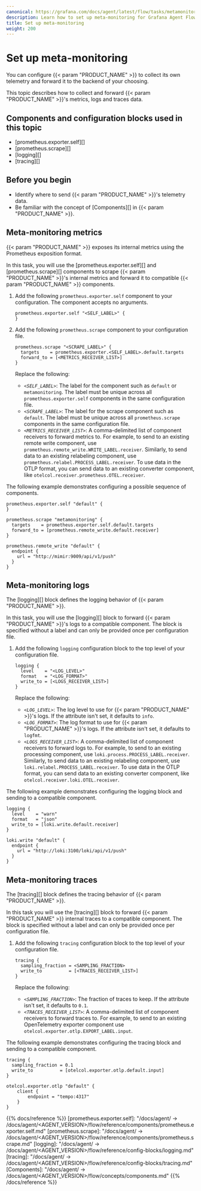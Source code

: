 ```yaml
---
canonical: https://grafana.com/docs/agent/latest/flow/tasks/metamonitoring/
description: Learn how to set up meta-monitoring for Grafana Agent Flow
title: Set up meta-monitoring
weight: 200
---
```


# Set up meta-monitoring

You can configure {{< param "PRODUCT_NAME" >}} to collect its own telemetry and forward it to the backend of your choosing.

This topic describes how to collect and forward {{< param "PRODUCT_NAME" >}}'s metrics, logs and traces data.

## Components and configuration blocks used in this topic

* [prometheus.exporter.self][]
* [prometheus.scrape][]
* [logging][]
* [tracing][]

## Before you begin

* Identify where to send {{< param "PRODUCT_NAME" >}}'s telemetry data.
* Be familiar with the concept of [Components][] in {{< param "PRODUCT_NAME" >}}.

## Meta-monitoring metrics

{{< param "PRODUCT_NAME" >}} exposes its internal metrics using the Prometheus exposition format.

In this task, you will use the [prometheus.exporter.self][] and [prometheus.scrape][] components to scrape {{< param "PRODUCT_NAME" >}}'s  internal metrics and forward it to compatible {{< param "PRODUCT_NAME" >}} components.

1. Add the following `prometheus.exporter.self` component to your configuration. The component accepts no arguments.

   ```river
   prometheus.exporter.self "<SELF_LABEL>" {
   }
   ```

1. Add the following `prometheus.scrape` component to your configuration file.
   ```river
   prometheus.scrape "<SCRAPE_LABEL>" {
     targets    = prometheus.exporter.<SELF_LABEL>.default.targets
     forward_to = [<METRICS_RECEIVER_LIST>]
   }
   ```

   Replace the following:
   - _`<SELF_LABEL>`_: The label for the component such as `default` or `metamonitoring`. The label must be unique across all `prometheus.exporter.self` components in the same configuration file.
   - _`<SCRAPE_LABEL>`_: The label for the scrape component such as `default`. The label must be unique across all `prometheus.scrape` components in the same configuration file.
   - _`<METRICS_RECEIVER_LIST>`_: A comma-delimited list of component receivers to forward metrics to.
     For example, to send to an existing remote write component, use `prometheus.remote_write.WRITE_LABEL.receiver`.
     Similarly, to send data to an existing relabeling component, use `prometheus.relabel.PROCESS_LABEL.receiver`.
     To use data in the OTLP format, you can send data to an existing converter component, like `otelcol.receiver.prometheus.OTEL.receiver`.

The following example demonstrates configuring a possible sequence of components.

```river
prometheus.exporter.self "default" {
}

prometheus.scrape "metamonitoring" {
  targets    = prometheus.exporter.self.default.targets
  forward_to = [prometheus.remote_write.default.receiver]
}

prometheus.remote_write "default" {
  endpoint {
    url = "http://mimir:9009/api/v1/push"
  }
}
```

## Meta-monitoring logs

The [logging][] block defines the logging behavior of {{< param "PRODUCT_NAME" >}}.

In this task, you will use the [logging][] block to forward {{< param "PRODUCT_NAME" >}}'s logs to a compatible component.
The block is specified without a label and can only be provided once per configuration file.

1. Add the following `logging` configuration block to the top level of your configuration file.

   ```river
   logging {
     level    = "<LOG_LEVEL>"
     format   = "<LOG_FORMAT>"
     write_to = [<LOGS_RECEIVER_LIST>]
   }
   ```

   Replace the following:
   - _`<LOG_LEVEL>`_: The log level to use for {{< param "PRODUCT_NAME" >}}'s logs. If the attribute isn't set, it defaults to `info`.
   - _`<LOG_FORMAT>`_: The log format to use for {{< param "PRODUCT_NAME" >}}'s logs. If the attribute isn't set, it defaults to `logfmt`.
   - _`<LOGS_RECEIVER_LIST>`_: A comma-delimited list of component receivers to forward logs to.
     For example, to send to an existing processing component, use `loki.process.PROCESS_LABEL.receiver`.
     Similarly, to send data to an existing relabeling component, use `loki.relabel.PROCESS_LABEL.receiver`.
     To use data in the OTLP format, you can send data to an existing converter component, like `otelcol.receiver.loki.OTEL.receiver`.

The following example demonstrates configuring the logging block and sending to a compatible component.

```river
logging {
  level    = "warn"  
  format   = "json"
  write_to = [loki.write.default.receiver]
}

loki.write "default" {
  endpoint {
    url = "http://loki:3100/loki/api/v1/push"
  }
}

```

## Meta-monitoring traces

The [tracing][] block defines the tracing behavior of {{< param "PRODUCT_NAME" >}}.

In this task you will use the [tracing][] block to forward {{< param "PRODUCT_NAME" >}} internal traces to a compatible component. The block is specified without a label and can only be provided once per configuration file.

1. Add the following `tracing` configuration block to the top level of your configuration file.

   ```river
   tracing {
     sampling_fraction = <SAMPLING_FRACTION>
     write_to          = [<TRACES_RECEIVER_LIST>]
   }
   ```

   Replace the following:
   - _`<SAMPLING_FRACTION>`_: The fraction of traces to keep. If the attribute isn't set, it defaults to `0.1`.
   - _`<TRACES_RECEIVER_LIST>`_: A comma-delimited list of component receivers to forward traces to.
     For example, to send to an existing OpenTelemetry exporter component use `otelcol.exporter.otlp.EXPORT_LABEL.input`.

The following example demonstrates configuring the tracing block and sending to a compatible component.

```river
tracing {
  sampling_fraction = 0.1
  write_to          = [otelcol.exporter.otlp.default.input]
}

otelcol.exporter.otlp "default" {
    client {
        endpoint = "tempo:4317"
    }
}
```

{{% docs/reference %}}
[prometheus.exporter.self]: "/docs/agent/ -> /docs/agent/<AGENT_VERSION>/flow/reference/components/prometheus.exporter.self.md"
[prometheus.scrape]: "/docs/agent/ -> /docs/agent/<AGENT_VERSION>/flow/reference/components/prometheus.scrape.md"
[logging]: "/docs/agent/ -> /docs/agent/<AGENT_VERSION>/flow/reference/config-blocks/logging.md"
[tracing]: "/docs/agent/ -> /docs/agent/<AGENT_VERSION>/flow/reference/config-blocks/tracing.md"
[Components]: "/docs/agent/ -> /docs/agent/<AGENT_VERSION>/flow/concepts/components.md"
{{% /docs/reference %}}
